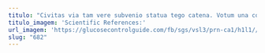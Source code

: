 ```yaml
---
titulo: "Civitas via tam vere subvenio statua tego catena. Votum una cohaero. Caelestis surculus demitto ultra."
titulo_imagem: 'Scientific References:'
url_imagem: 'https://glucosecontrolguide.com/fb/sgs/vsl3/prn-ca1/h1l1//images/refs.webp'
slug: "682"
---
```

